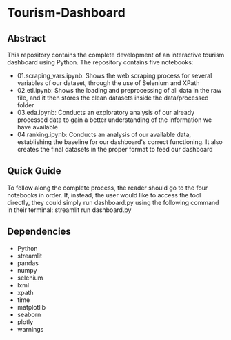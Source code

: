 # Tourism-Dashboard
## Abstract ##
This repository contains the complete development of an interactive tourism dashboard using Python. 
The repository contains five notebooks:

- 01.scraping_vars.ipynb: Shows the web scraping process for several variables of our dataset, through the use of Selenium and XPath
- 02.etl.ipynb: Shows the loading and preprocessing of all data in the raw file, and it then stores the clean datasets inside the data/processed folder
- 03.eda.ipynb: Conducts an exploratory analysis of our already processed data to gain a better understanding of the information we have available
- 04.ranking.ipynb: Conducts an analysis of our available data, establishing the baseline for our dashboard's correct functioning. It also creates the final datasets in the proper format to feed our dashboard

## Quick Guide ##
To follow along the complete process, the reader should go to the four notebooks in order. If, instead, the user would like to access the tool directly, they could simply run dashboard.py using the following command in their terminal: streamlit run dashboard.py

## Dependencies ##
- Python
- streamlit
- pandas
- numpy
- selenium
- lxml
- xpath
- time
- matplotlib
- seaborn
- plotly
- warnings
